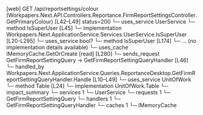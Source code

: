 [web] GET /api/reportsettings/colour  (Workpapers.Next.API.Controllers.Reportance.FirmReportSettingsController.GetPrimaryColour)  [L42–L49] status=200
  └─ uses_service UserService
    └─ method IsSuperUser [L45]
      └─ implementation Workpapers.Next.ApplicationService.Services.UserService.IsSuperUser [L20-L295]
        └─ uses_service bool?
          └─ method IsSuperUser [L174]
            └─ ... (no implementation details available)
        └─ uses_cache IMemoryCache.GetOrCreate [read] [L280]
  └─ sends_request GetFirmReportSettingQuery -> GetFirmReportSettingQueryHandler [L46]
    └─ handled_by Workpapers.Next.ApplicationService.Queries.ReportanceDesktop.GetFirmReportSettingQueryHandler.Handle [L10–L49]
      └─ uses_service UnitOfWork
        └─ method Table [L24]
          └─ implementation UnitOfWork.Table
  └─ impact_summary
    └─ services 1
      └─ UserService
    └─ requests 1
      └─ GetFirmReportSettingQuery
    └─ handlers 1
      └─ GetFirmReportSettingQueryHandler
    └─ caches 1
      └─ IMemoryCache

